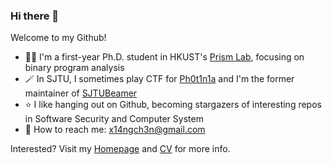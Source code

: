 ### Hi there 👋

<!--
**cascades-sjtu/cascades-sjtu** is a ✨ _special_ ✨ repository because its `README.md` (this file) appears on your GitHub profile.

Here are some ideas to get you started:

- 🔭 I’m currently working on ...
- 🌱 I’m currently learning ...
- 👯 I’m looking to collaborate on ...
- 🤔 I’m looking for help with ...
- 💬 Ask me about ...
- 📫 How to reach me: ...
- 😄 Pronouns: ...
- ⚡ Fun fact: ...
-->
Welcome to my Github!
- 👨‍🎓 I'm a first-year Ph.D. student in HKUST's [Prism Lab](https://cse.hkust.edu.hk/~charlesz/), focusing on binary program analysis
- 🪄 In SJTU, I sometimes play CTF for [Ph0t1n1a](https://ctftime.org/team/55197/) and I'm the former maintainer of [SJTUBeamer](https://github.com/sjtug/SJTUBeamer)
- ⭐ I like hanging out on Github, becoming stargazers of interesting repos in Software Security and Computer System
- 📧 How to reach me: x14ngch3n@gmail.com

Interested? Visit my [Homepage](https://x14ngch3n.github.io) and [CV](https://x14ngch3n.github.io/assets/pdfs/CV.pdf) for more info.

<!-- ![Anurag's GitHub stats](https://github-readme-stats.vercel.app/api?username=cascades-sjtu&show_icons=true&theme=radical) -->
